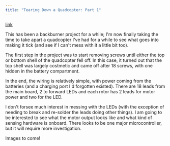 ```yaml
---
title: "Tearing Down a Quadcopter: Part 1"
---
```

[link](/build-break-quadcopter-part1.html)

This has been a backburner project for a while; I'm now finally taking the time to take apart a quadcopter I've had for a while to see what goes into making it tick (and see if I can't mess with it a little bit too).

The first step in the project was to start removing screws until either the top or bottom shell of the quadcopter fell off. In this case, it turned out that the top shell was largely costmetic and came off after 18 screws, with one hidden in the battery compartment.

In the end, the wiring is relatively simple, with power coming from the batteries (and a charging port I'd forgotten existed). There are 18 leads from the main board, 2 to forward LEDs and each rotor has 2 leads for motor power and two for the LED.

I don't forsee much interest in messing with the LEDs (with the exception of needing to break and re-solder the leads doing other things). I am going to be interested to see what the motor output looks like and what kind of sensing hardware is onboard. There looks to be one major microcontroller, but it will require more investigation.

Images to come!
